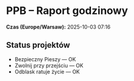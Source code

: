 # PPB – Raport godzinowy
**Czas (Europe/Warsaw):** 2025-10-03 07:16

## Status projektów
- Bezpieczny Pieszy — OK
- Zwolnij przy przejściu — OK
- Odblask ratuje życie — OK

